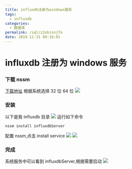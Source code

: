 ```yaml
---
title: influxdb注册为windows服务
tags:
  - influxdb
categories:
  - 数据库
permalink: /sql/z2ohisnjfo
date: 2019-11-31 09:16:01
---
```


# influxdb 注册为 windows 服务

### 下载 nssm

[下载地址](http://www.nssm.cc/download)
根据系统选择 32 位 64 位
![](https://cdn.jsdelivr.net/gh/xxmys/image/img/202408090904966.png)

### 安装

以下是我 influxdb 目录
![](https://cdn.jsdelivr.net/gh/xxmys/image/img/202408090904667.png)
运行如下命令

```
nssm install influxdbServer
```

配置 nssm,点击 install service
![](https://cdn.jsdelivr.net/gh/xxmys/image/img/202408090904329.png)
![](https://cdn.jsdelivr.net/gh/xxmys/image/img/202408090905141.png)

### 完成

系统服务中可以看到 influxdbServer,根据需要启动
![](https://cdn.jsdelivr.net/gh/xxmys/image/img/202408090905971.png)
